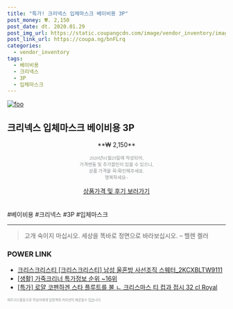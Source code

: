 ```yaml
--- 
title: "특가! 크리넥스 입체마스크 베이비용 3P" 
post_money: ₩. 2,150 
post_date: dt. 2020.01.29 
post_img_url: https://static.coupangcdn.com/image/vendor_inventory/images/2017/09/12/15/6/ad168685-7618-44ff-bfbd-20d2d7b7818d.jpg 
post_link_url: https://coupa.ng/bnFLrq 
categories: 
  - vendor_inventory 
tags: 
  - 베이비용 
  - 크리넥스 
  - 3P 
  - 입체마스크 
--- 
```

[![foo](https://static.coupangcdn.com/image/vendor_inventory/images/2017/09/12/15/6/ad168685-7618-44ff-bfbd-20d2d7b7818d.jpg)](https://coupa.ng/bnFLrq) 

## 크리넥스 입체마스크 베이비용 3P 
<p style="text-align: center;">**₩ 2,150**</p> 
<p style="text-align: center;"><span style="color: #898c8f; font-family: Georgia,Times,serif; font-size: 0.75em;">2020년01월29일에 작성되어, <br>가격변동 및 추가할인이 있을 수 있으니,<br> 상품 가격을 꼭!확인해주세요.<br>행복하세요~</span> 
</p>	 
<div markdown="0" style="text-align: center;"><a href="https://coupa.ng/bnFLrq" class="btn btn--success">상품가격 및 후기 보러가기</a></div> 
<br><br> 
  #베이비용 #크리넥스 #3P #입체마스크 
<hr> 

> 고개 숙이지 마십시오. 세상을 똑바로 정면으로 바라보십시오. – 헬렌 켈러 


### POWER LINK

* <a href="https://blog.naver.com/fasyy4321/221782133068" target="_blank">크리스크리스티 [크리스크리스티] 남성 울혼방 사선조직 스웨터_2KCXBLTW9111</a>
* <a href="https://blog.naver.com/sakai111/221777786023" target="_blank"> [생활] 가죽크리너 특가정보 순위 ~16위</a>
* <a href="https://blog.naver.com/santokki14/221789638720" target="_blank">[특가] 로얄 코펜하겐 스타 플루트를 불 ㄴ 크리스마스 티 컵과 접시 32 cl Royal</a>

<span style="color: #898c8f; font-family: Georgia,Times,serif; font-size: 0.55em;">파트너스활동으로 작성자에게 일정액의 커미션이 제공될수 있습니다.</span> 
